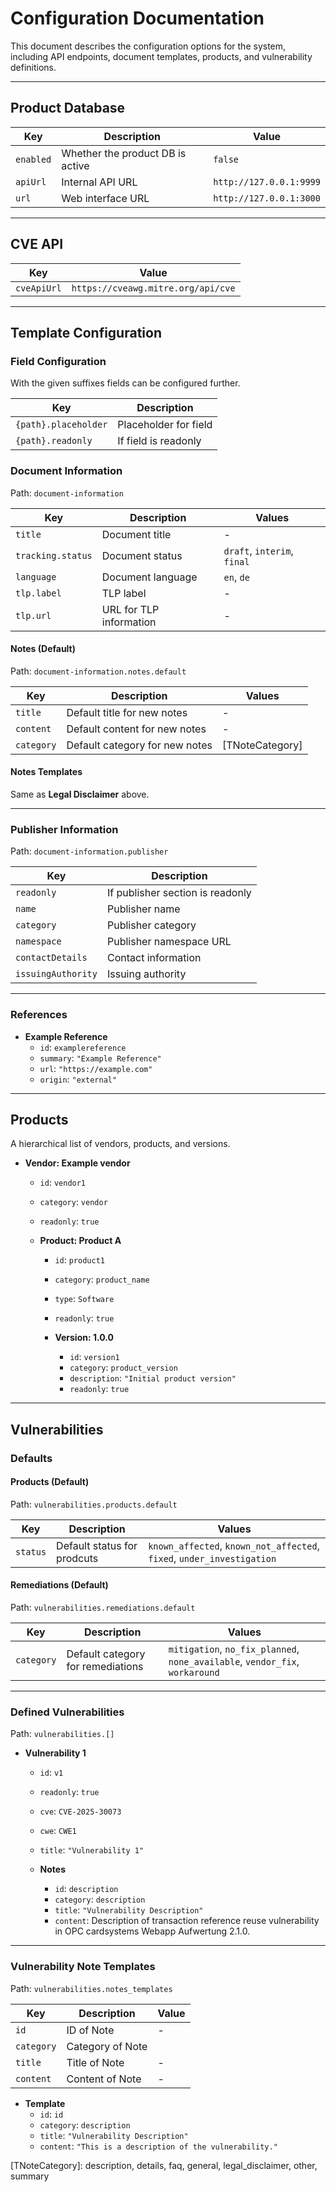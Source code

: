 # Configuration Documentation

This document describes the configuration options for the system, including API endpoints, document templates, products, and vulnerability definitions.

---

## Product Database

| Key          | Description                      | Value               |
|--------------|----------------------------------|---------------------|
| `enabled`    | Whether the product DB is active | `false`             |
| `apiUrl`     | Internal API URL                 | `http://127.0.0.1:9999` |
| `url`        | Web interface URL                | `http://127.0.0.1:3000` |

---

## CVE API

| Key        | Value                                 |
|------------|---------------------------------------|
| `cveApiUrl`| `https://cveawg.mitre.org/api/cve`    |

---

## Template Configuration

### Field Configuration

With the given suffixes fields can be configured further.

| Key                                    | Description                           |
|----------------------------------------|---------------------------------------|
| `{path}.placeholder`                   | Placeholder for field                 |
| `{path}.readonly`                      | If field is readonly                  |

### Document Information

Path: `document-information`

| Key                                    | Description                           | Values     |
|----------------------------------------|---------------------------------------|------------|
| `title`                                | Document title                        | -          |
| `tracking.status`                      | Document status                       | `draft`, `interim`, `final`|
| `language`                             | Document language                     | `en`, `de` |
| `tlp.label`                            | TLP label                             | -          |
| `tlp.url`                              | URL for TLP information               | -          | 

#### Notes (Default)

Path: `document-information.notes.default`

| Key        | Description                         | Values |
|------------|-------------------------------------|--------|
| `title`    | Default title for new notes         | -      |
| `content`  | Default content for new notes       | -      |
| `category` | Default category for new notes      | [TNoteCategory] |


#### Notes Templates

Same as **Legal Disclaimer** above.

---

### Publisher Information

Path: `document-information.publisher`

| Key                            | Description                           |
|--------------------------------|---------------------------------------|
| `readonly`                     | If publisher section is readonly      |
| `name`                         | Publisher name                        |
| `category`                     | Publisher category                    |
| `namespace`                    | Publisher namespace URL               |
| `contactDetails`               | Contact information                   |
| `issuingAuthority`             | Issuing authority                     |

---

### References

- **Example Reference**
  - `id`: `examplereference`
  - `summary`: `"Example Reference"`
  - `url`: `"https://example.com"`
  - `origin`: `"external"`

---

## Products

A hierarchical list of vendors, products, and versions.

- **Vendor: Example vendor**
  - `id`: `vendor1`
  - `category`: `vendor`
  - `readonly`: `true`

  - **Product: Product A**
    - `id`: `product1`
    - `category`: `product_name`
    - `type`: `Software`
    - `readonly`: `true`

    - **Version: 1.0.0**
      - `id`: `version1`
      - `category`: `product_version`
      - `description`: `"Initial product version"`
      - `readonly`: `true`

---

## Vulnerabilities

### Defaults

#### Products (Default)

Path: `vulnerabilities.products.default`

| Key        | Description                         | Values                     |
|------------|-------------------------------------|----------------------------|
| `status`   | Default status for prodcuts         | `known_affected`, `known_not_affected`, `fixed`, `under_investigation` |


#### Remediations (Default)

Path: `vulnerabilities.remediations.default`

| Key        | Description                         | Values                     |
|------------|-------------------------------------|----------------------------|
| `category` | Default category for remediations   | `mitigation`, `no_fix_planned`, `none_available`, `vendor_fix`, `workaround` |

---

### Defined Vulnerabilities

Path: `vulnerabilities.[]`

- **Vulnerability 1**
  - `id`: `v1`
  - `readonly`: `true`
  - `cve`: `CVE-2025-30073`
  - `cwe`: `CWE1`
  - `title`: `"Vulnerability 1"`

  - **Notes**
    - `id`: `description`
    - `category`: `description`
    - `title`: `"Vulnerability Description"`
    - `content`: Description of transaction reference reuse vulnerability in OPC cardsystems Webapp Aufwertung 2.1.0.

---

### Vulnerability Note Templates

Path: `vulnerabilities.notes_templates`

| Key        | Description                      | Value               |
|------------|----------------------------------|---------------------|
| `id`       | ID of Note                       | -             |
| `category` | Category of Note                 |  |
| `title`    | Title of Note                    | - |
| `content`  | Content of Note                  | - |


- **Template**
  - `id`: `id`
  - `category`: `description`
  - `title`: `"Vulnerability Description"`
  - `content`: `"This is a description of the vulnerability."`
  
[TNoteCategory]: description, details, faq, general, legal_disclaimer, other, summary